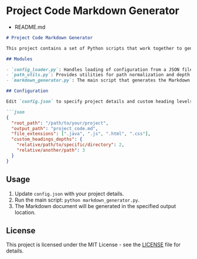 # Project Code Markdown Generator

- README.md
```md
# Project Code Markdown Generator

This project contains a set of Python scripts that work together to generate a Markdown document from a project's source code. The scripts are designed to be modular, enhancing readability and maintainability.

## Modules

- `config_loader.py`: Handles loading of configuration from a JSON file.
- `path_utils.py`: Provides utilities for path normalization and depth calculation.
- `markdown_generator.py`: The main script that generates the Markdown document.

## Configuration

Edit `config.json` to specify project details and custom heading levels for specific paths.

```json
{
  "root_path": "/path/to/your/project",
  "output_path": "project_code.md",
  "file_extensions": [".java", ".js", ".html", ".css"],
  "custom_headings_depths": {
    "relative/path/to/specific/directory": 2,
    "relative/another/path": 3
  }
}
```

## Usage

1. Update `config.json` with your project details.
2. Run the main script: `python markdown_generator.py`.
3. The Markdown document will be generated in the specified output location.

## License

This project is licensed under the MIT License - see the [LICENSE](LICENSE) file for details.

```
